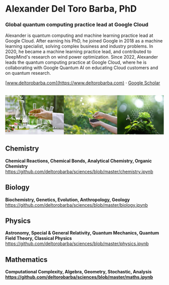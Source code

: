 # Alexander Del Toro Barba, PhD

### Global quantum computing practice lead at Google Cloud

Alexander is quantum computing and machine learning practice lead at Google Cloud. After earning his PhD, he joined Google in 2018 as a machine learning specialist, solving complex business and industry problems. In 2020, he became a machine learning practice lead, and contributed to DeepMind's research on wind power optimization. Since 2022, Alexander leads the quantum computing practice at Google Cloud, where he is collaborating with Google Quantum AI on educating Cloud customers and on quantum research.  

[www.deltorobarba.com](https://www.deltorobarba.com) $\cdot$ [Google Scholar](https://scholar.google.com/citations?hl=en&user=fddyK-wAAAAJ)

<br>

<img src="https://raw.githubusercontent.com/deltorobarba/repo/master/sciences_0000.png" alt="sciences">

<br> 

## Chemistry

<b>Chemical Reactions, Chemical Bonds, Analytical Chemistry, Organic Chemistry</b><br>
https://github.com/deltorobarba/sciences/blob/master/chemistry.ipynb

## Biology

<b>Biochemistry, Genetics, Evolution, Anthropology, Geology</b><br>
https://github.com/deltorobarba/sciences/blob/master/biology.ipynb

## Physics

<b>Astronomy, Special & General Relativity, Quantum Mechanics, Quantum Field Theory, Classical Physics</b><br>
https://github.com/deltorobarba/sciences/blob/master/physics.ipynb

## Mathematics

<b>Computational Complexity, Algebra, Geometry, Stochastic, Analysis<br>
https://github.com/deltorobarba/sciences/blob/master/maths.ipynb


